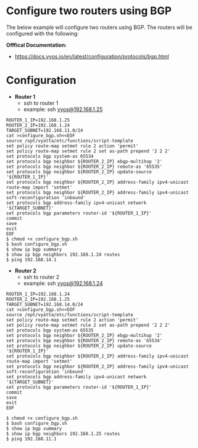 
# Configure two routers using BGP 
The below example will configure two routers using BGP.  The routers will be configured with the following:

**Offfical Documentation:**
* https://docs.vyos.io/en/latest/configuration/protocols/bgp.html

Configuration
=============

* **Router 1**
  * ssh to router 1
  * example: ssh vyos@192.168.1.25
```
ROUTER_1_IP=192.168.1.25 
ROUTER_2_IP=192.168.1.24
TARGET_SUBNET=192.168.11.0/24
cat >configure_bgp.sh<<EOF
source /opt/vyatta/etc/functions/script-template
set policy route-map setmet rule 2 action 'permit'
set policy route-map setmet rule 2 set as-path prepend '2 2 2'
set protocols bgp system-as 65534
set protocols bgp neighbor ${ROUTER_2_IP} ebgp-multihop '2'
set protocols bgp neighbor ${ROUTER_2_IP} remote-as '65535'
set protocols bgp neighbor ${ROUTER_2_IP} update-source '${ROUTER_1_IP}'
set protocols bgp neighbor ${ROUTER_2_IP} address-family ipv4-unicast route-map import 'setmet'
set protocols bgp neighbor ${ROUTER_2_IP} address-family ipv4-unicast soft-reconfiguration 'inbound'
set protocols bgp address-family ipv4-unicast network '${TARGET_SUBNET}'
set protocols bgp parameters router-id '${ROUTER_1_IP}'
commit 
save
exit
EOF
$ chmod +x configure_bgp.sh
$ bash configure_bgp.sh
$ show ip bgp summary
$ show ip bgp neighbors 192.168.1.24 routes
$ ping 192.168.14.1
```

* **Router 2**
  * ssh to router 2
  * example: ssh vyos@192.168.1.24
```
ROUTER_1_IP=192.168.1.24 
ROUTER_2_IP=192.168.1.25
TARGET_SUBNET=192.168.14.0/24
cat >configure_bgp.sh<<EOF
source /opt/vyatta/etc/functions/script-template
set policy route-map setmet rule 2 action 'permit'
set policy route-map setmet rule 2 set as-path prepend '2 2 2'
set protocols bgp system-as 65535
set protocols bgp neighbor ${ROUTER_2_IP} ebgp-multihop '2'
set protocols bgp neighbor ${ROUTER_2_IP} remote-as '65534'
set protocols bgp neighbor ${ROUTER_2_IP} update-source '${ROUTER_1_IP}'
set protocols bgp neighbor ${ROUTER_2_IP} address-family ipv4-unicast route-map import 'setmet'
set protocols bgp neighbor ${ROUTER_2_IP} address-family ipv4-unicast soft-reconfiguration 'inbound'
set protocols bgp address-family ipv4-unicast network '${TARGET_SUBNET}'
set protocols bgp parameters router-id '${ROUTER_1_IP}'
commit 
save
exit
EOF

$ chmod +x configure_bgp.sh
$ bash configure_bgp.sh
$ show ip bgp summary
$ show ip bgp neighbors 192.168.1.25 routes
$ ping 192.168.11.1
```